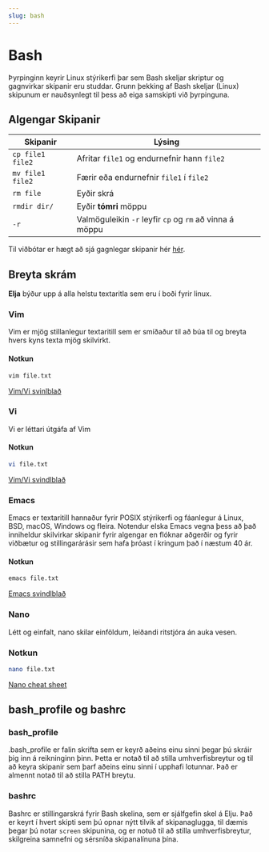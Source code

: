 ```yaml
---
slug: bash
---
```


# Bash

Þyrpinginn keyrir Linux stýrikerfi þar sem Bash skeljar skriptur og gagnvirkar skipanir eru studdar.
Grunn þekking af Bash skeljar (Linux) skipunum er nauðsynlegt til þess að eiga samskipti við þyrpinguna.

## Algengar Skipanir 

| Skipanir          | Lýsing                                                     |
|------------------|-----------------------------------------------------------------|
| `cp file1 file2` | Afritar `file1` og endurnefnir hann `file2`                           |
| `mv file1 file2` | Færir eða endurnefnir `file1` í `file2`                               |
| `rm file`        | Eyðir skrá                                                  |
| `rmdir dir/`     | Eyðir **tómri** möppu                                 |
| `-r`             | Valmöguleikin `-r` leyfir `cp` og `rm` að vinna á möppu  |

Til viðbótar er hægt að sjá gagnlegar skipanir hér [hér](https://www.educative.io/blog/bash-shell-command-cheat-sheet).

## Breyta skrám
**Elja** býður upp á alla helstu textaritla sem eru í boði fyrir linux.

### Vim 

Vim er mjög stillanlegur textaritill sem er smíðaður til að búa til og breyta hvers kyns texta mjög skilvirkt.

#### Notkun 
```bash
vim file.txt
```
[Vim/Vi svinlblað](https://devhints.io/vim)

### Vi
Vi er léttari útgáfa af Vim

#### Notkun 
```bash
vi file.txt
```

[Vim/Vi svindlblað](https://devhints.io/vim)

### Emacs
Emacs er textaritill hannaður fyrir POSIX stýrikerfi og fáanlegur á Linux, BSD, macOS, Windows og fleira. Notendur elska Emacs vegna þess að það inniheldur skilvirkar skipanir fyrir algengar en flóknar aðgerðir og fyrir viðbætur og stillingarárásir sem hafa þróast í kringum það í næstum 40 ár.
#### Notkun
```bash
emacs file.txt
```
[Emacs svindlblað](http://cs.hamilton.edu/misc/EmacsCheatSheet_iupui.pdf)

### Nano
Létt og einfalt, nano skilar einföldum, leiðandi ritstjóra án auka vesen.
### Notkun 
```bash
nano file.txt
```
[Nano cheat sheet](https://www.nano-editor.org/dist/latest/cheatsheet.html)

## bash_profile og bashrc

### bash_profile
.bash_profile er falin skrifta sem er keyrð aðeins einu sinni þegar þú skráir þig inn á reikninginn þinn. Þetta er notað til að stilla umhverfisbreytur og til að keyra skipanir sem þarf aðeins einu sinni í upphafi lotunnar. Það er almennt notað til að stilla PATH breytu.
### bashrc
Bashrc er stillingarskrá fyrir Bash skelina, sem er sjálfgefin skel á Elju. Það er keyrt í hvert skipti sem þú opnar nýtt tilvik af skipanaglugga, til dæmis þegar þú notar ```screen``` skipunina, og er notuð til að stilla umhverfisbreytur, skilgreina samnefni og sérsníða skipanalínuna þína.
